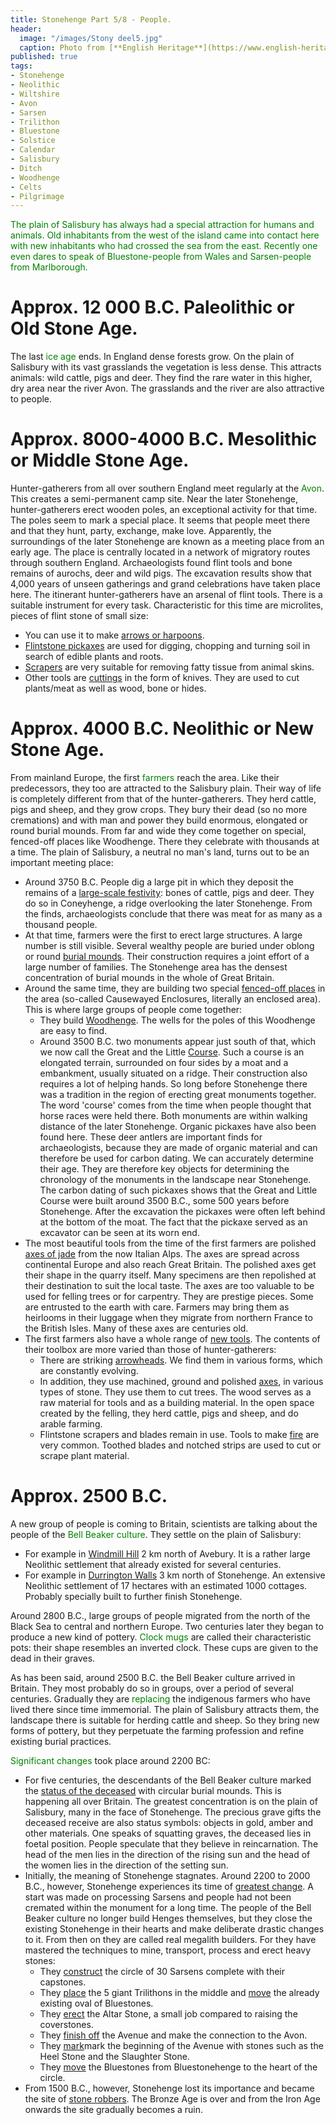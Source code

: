 ```yaml
---
title: Stonehenge Part 5/8 - People.
header:
  image: "/images/Stony deel5.jpg"
  caption: Photo from [**English Heritage**](https://www.english-heritage.org.uk)
published: true
tags:
- Stonehenge
- Neolithic
- Wiltshire
- Avon
- Sarsen
- Trilithon
- Bluestone
- Solstice
- Calendar
- Salisbury
- Ditch
- Woodhenge
- Celts
- Pilgrimage
---
```


<span style="color: green;">The plain of Salisbury has always had a special attraction for humans and animals. Old inhabitants from the west of the island came into contact here with new inhabitants who had crossed the sea from the east. Recently one even dares to speak of Bluestone-people from Wales and Sarsen-people from Marlborough.
</span>

# Approx. 12 000 B.C. Paleolithic or Old Stone Age.
The last <span style="color: green;">ice age</span> ends. In England dense forests grow. On the plain of Salisbury with its vast grasslands the vegetation is less dense. This attracts animals: wild cattle, pigs and deer. They find the rare water in this higher, dry area near the river Avon. The grasslands and the river are also attractive to people. 

# Approx. 8000-4000 B.C. Mesolithic or Middle Stone Age. 
Hunter-gatherers from all over southern England meet regularly at the <span style="color: green;">Avon</span>. This creates a semi-permanent camp site. Near the later Stonehenge, hunter-gatherers erect wooden poles, an exceptional activity for that time. The poles seem to mark a special place. It seems that people meet there and that they hunt, party, exchange, make love. Apparently, the surroundings of the later Stonehenge are known as a meeting place from an early age. The place is centrally located in a network of migratory routes through southern England. Archaeologists found flint tools and bone remains of aurochs, deer and wild pigs. The excavation results show that 4,000 years of unseen gatherings and grand celebrations have taken place here. The itinerant hunter-gatherers have an arsenal of flint tools. There is a suitable instrument for every task. Characteristic for this time are microlites, pieces of flint stone of small size:
* You can use it to make <u>arrows or harpoons</u>. 
* <u>Flintstone pickaxes</u> are used for digging, chopping and turning soil in search of edible plants and roots. 
* <u>Scrapers</u> are very suitable for removing fatty tissue from animal skins. 
* Other tools are <u>cuttings</u> in the form of knives. They are used to cut plants/meat as well as wood, bone or hides.

# Approx. 4000 B.C. Neolithic or New Stone Age. 
From mainland Europe, the first <span style="color: green;">farmers</span> reach the area. Like their predecessors, they too are attracted to the Salisbury plain. Their way of life is completely different from that of the hunter-gatherers. They herd cattle, pigs and sheep, and they grow crops. They bury their dead (so no more cremations) and with man and power they build enormous, elongated or round burial mounds. From far and wide they come together on special, fenced-off places like Woodhenge. There they celebrate with thousands at a time. The plain of Salisbury, a neutral no man's land, turns out to be an important meeting place:
* Around 3750 B.C. People dig a large pit in which they deposit the remains of a <u>large-scale festivity</u>: bones of cattle, pigs and deer. They do so in Coneyhenge, a ridge overlooking the later Stonehenge. From the finds, archaeologists conclude that there was meat for as many as a thousand people. 
* At that time, farmers were the first to erect large structures. A large number is still visible. Several wealthy people are buried under oblong or round <u>burial mounds</u>. Their construction requires a joint effort of a large number of families. The Stonehenge area has the densest concentration of burial mounds in the whole of Great Britain. 
* Around the same time, they are building two special <u>fenced-off places</u> in the area (so-called Causewayed Enclosures, literally an enclosed area). This is where large groups of people come together:
	* They build <u>Woodhenge</u>. The wells for the poles of this Woodhenge are easy to find. 
	* Around 3500 B.C. two monuments appear just south of that, which we now call the Great and the Little <u>Course</u>. Such a course is an elongated terrain, surrounded on four sides by a moat and a embankment, usually situated on a ridge. Their construction also requires a lot of helping hands. So long before Stonehenge there was a tradition in the region of erecting great monuments together. The word 'course' comes from the time when people thought that horse races were held there. Both monuments are within walking distance of the later Stonehenge. Organic pickaxes have also been found here. These deer antlers are important finds for archaeologists, because they are made of organic material and can therefore be used for carbon dating. We can accurately determine their age. They are therefore key objects for determining the chronology of the monuments in the landscape near Stonehenge. The carbon dating of such pickaxes shows that the Great and Little Course were built around 3500 B.C., some 500 years before Stonehenge. After the excavation the pickaxes were often left behind at the bottom of the moat. The fact that the pickaxe served as an excavator can be seen at its worn end.
* The most beautiful tools from the time of the first farmers are polished <u>axes of jade</u> from the now Italian Alps. The axes are spread across continental Europe and also reach Great Britain. 
The polished axes get their shape in the quarry itself. Many specimens are then repolished at their destination to suit the local taste. The axes are too valuable to be used for felling trees or for carpentry. They are prestige pieces. Some are entrusted to the earth with care. Farmers may bring them as heirlooms in their luggage when they migrate from northern France to the British Isles. Many of these axes are centuries old.
* The first farmers also have a whole range of <u>new tools</u>. The contents of their toolbox are more varied than those of hunter-gatherers:
	* There are striking <u>arrowheads</u>. We find them in various forms, which are constantly evolving. 
	* In addition, they use machined, ground and polished <u>axes</u>, in various types of stone. They use them to cut trees. The wood serves as a raw material for tools and as a building material. In the open space created by the felling, they herd cattle, pigs and sheep, and do arable farming. 
	* Flintstone scrapers and blades remain in use. Tools to make <u>fire</u> are very common. Toothed blades and notched strips are used to cut or scrape plant material.

# Approx. 2500 B.C.
A new group of people is coming to Britain, scientists are talking about the people of the <span style="color: green;">Bell Beaker culture</span>. They settle on the plain of Salisbury:
* For example in <u>Windmill Hill</u> 2 km north of Avebury. It is a rather large Neolithic settlement that already existed for several centuries. 
* For example in <u>Durrington Walls</u> 3 km north of Stonehenge. An extensive Neolithic settlement of 17 hectares with an estimated 1000 cottages. Probably specially built to further finish Stonehenge.

Around 2800 B.C., large groups of people migrated from the north of the Black Sea to central and northern Europe. Two centuries later they began to produce a new kind of pottery. <span style="color: green;">Clock mugs</span> are called their characteristic pots: their shape resembles an inverted clock. These cups are given to the dead in their graves.

As has been said, around 2500 B.C. the Bell Beaker culture arrived in Britain. They most probably do so in groups, over a period of several centuries. Gradually they are <span style="color: green;">replacing</span> the indigenous farmers who have lived there since time immemorial. The plain of Salisbury attracts them, the landscape there is suitable for herding cattle and sheep. So they bring new forms of pottery, but they perpetuate the farming profession and refine existing burial practices.

<span style="color: green;">Significant changes</span> took place around 2200 BC:
* For five centuries, the descendants of the Bell Beaker culture marked the <u>status of the deceased</u> with circular burial mounds. This is happening all over Britain. The greatest concentration is on the plain of Salisbury, many in the face of Stonehenge. The precious grave gifts the deceased receive are also status symbols: objects in gold, amber and other materials. One speaks of squatting graves, the deceased lies in foetal position. People speculate that they believe in reincarnation. The head of the men lies in the direction of the rising sun and the head of the women lies in the direction of the setting sun. 
* Initially, the meaning of Stonehenge stagnates. Around 2200 to 2000 B.C., however, Stonehenge experiences its time of <u>greatest change</u>. A start was made on processing Sarsens and people had not been cremated within the monument for a long time. The people of the Bell Beaker culture no longer build Henges themselves, but they close the existing Stonehenge in their hearts and make deliberate drastic changes to it. From then on they are called real megalith builders. For they have mastered the techniques to mine, transport, process and erect heavy stones:
	* They <u>construct</u> the circle of 30 Sarsens complete with their capstones.
	* They <u>place</u> the 5 giant Trilithons in the middle and <u>move</u> the already existing oval of Bluestones.
	* They <u>erect</u> the Altar Stone, a small job compared to raising the coverstones.
	* They <u>finish off</u> the Avenue and make the connection to the Avon. 
	* They <u>mark</u>mark the beginning of the Avenue with stones such as the Heel Stone and the Slaughter Stone.
	* They <u>move</u> the Bluestones from Bluestonehenge to the heart of the circle.
* From 1500 B.C., however, Stonehenge lost its importance and became the site of <u>stone robbers</u>. The Bronze Age is over and from the Iron Age onwards the site gradually becomes a ruin.
